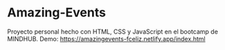# Amazing-Events
Proyecto personal hecho con HTML, CSS y JavaScript en el bootcamp de MINDHUB.
Demo: https://amazingevents-fceliz.netlify.app/index.html
